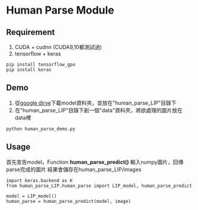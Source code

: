 # Human Parse Module

## Requirement
1. CUDA + cudnn (CUDA9,10都測試過)
2. tensorflow + keras
```
pip install tensorflow_gpu
pip install keras
```

## Demo
1. 從[google dirve]('https://drive.google.com/drive/u/1/folders/1j-l9sRqmH1pIKwnM6_9A_zTt-P2KFXlc')下載model資料夾，並放在"human_parse_LIP"目錄下
2. 在"human_parse_LIP"目錄下創一個"data"資料夾，將欲處理的圖片放在data裡

```
python human_parse_demo.py
```

## Usage
首先宣告model，Function **human_parse_predict()** 輸入numpy圖片，回傳parse完成的圖片
結果會儲存在human_parse_LIP/images
```
import keras.backend as K
from human_parse_LIP.human_parse import LIP_model, human_parse_predict

model = LIP_model()
human_parse = human_parse_predict(model, image)
```
